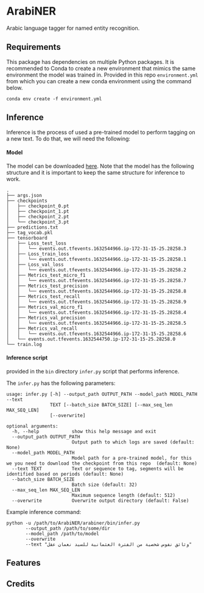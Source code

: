 ArabiNER
======================
Arabic language tagger for named entity recognition.


Requirements
--------
This package has dependencies on multiple Python packages. It is recommended to Conda to create a new environment 
that mimics the same environment the model was trained in. Provided in this repo `environment.yml` from which you 
can create a new conda environment using the command below.

    conda env create -f environment.yml

Inference
--------
Inference is the process of used a pre-trained model to perform tagging on a new text. To do that, we will 
need the following:

#### Model
The model can be downloaded [here](https://drive.google.com/file/d/1eWplRGCnxPkXGcczbYJJlytMG5tAWJaq/view?usp=sharing). 
Note that the model has the following structure and it is important to keep the same structure for inference to work.

    .
    ├── args.json
    ├── checkpoints
    │   ├── checkpoint_0.pt
    │   ├── checkpoint_1.pt
    │   ├── checkpoint_2.pt
    │   └── checkpoint_3.pt
    ├── predictions.txt
    ├── tag_vocab.pkl
    ├── tensorboard
    │   ├── Loss_test_loss
    │   │   └── events.out.tfevents.1632544966.ip-172-31-15-25.28258.3
    │   ├── Loss_train_loss
    │   │   └── events.out.tfevents.1632544966.ip-172-31-15-25.28258.1
    │   ├── Loss_val_loss
    │   │   └── events.out.tfevents.1632544966.ip-172-31-15-25.28258.2
    │   ├── Metrics_test_micro_f1
    │   │   └── events.out.tfevents.1632544966.ip-172-31-15-25.28258.7
    │   ├── Metrics_test_precision
    │   │   └── events.out.tfevents.1632544966.ip-172-31-15-25.28258.8
    │   ├── Metrics_test_recall
    │   │   └── events.out.tfevents.1632544966.ip-172-31-15-25.28258.9
    │   ├── Metrics_val_micro_f1
    │   │   └── events.out.tfevents.1632544966.ip-172-31-15-25.28258.4
    │   ├── Metrics_val_precision
    │   │   └── events.out.tfevents.1632544966.ip-172-31-15-25.28258.5
    │   ├── Metrics_val_recall
    │   │   └── events.out.tfevents.1632544966.ip-172-31-15-25.28258.6
    │   └── events.out.tfevents.1632544750.ip-172-31-15-25.28258.0
    └── train.log

#### Inference script
provided in the `bin` directory `infer.py` script that performs inference. 

The `infer.py` has the following parameters:

    usage: infer.py [-h] --output_path OUTPUT_PATH --model_path MODEL_PATH --text
                    TEXT [--batch_size BATCH_SIZE] [--max_seq_len MAX_SEQ_LEN]
                    [--overwrite]
    
    optional arguments:
      -h, --help            show this help message and exit
      --output_path OUTPUT_PATH
                            Output path to which logs are saved (default: None)
      --model_path MODEL_PATH
                            Model path for a pre-trained model, for this we you need to download the checkpoint from this repo  (default: None)
      --text TEXT           Text or sequence to tag, segments will be identified based on periods (default: None)
      --batch_size BATCH_SIZE
                            Batch size (default: 32)
      --max_seq_len MAX_SEQ_LEN
                            Maximum sequence length (default: 512)
      --overwrite           Overwrite output directory (default: False)

Example inference command:

    python -u /path/to/ArabiNER/arabiner/bin/infer.py 
           --output_path /path/to/some/dir 
           --model_path /path/to/model
           --overwrite 
           --text "وثائق نفوس شخصية من الفترة العثمانية للسيد نعمان عقل"

Features
--------



Credits
-------

